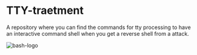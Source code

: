 # TTY-traetment
A repository where you can find the commands for tty processing to have an interactive command shell when you get a reverse shell from a attack.

![bash-logo](https://user-images.githubusercontent.com/67929659/124274428-2a0c4c80-db39-11eb-89c5-15c50d1549da.jpg)

